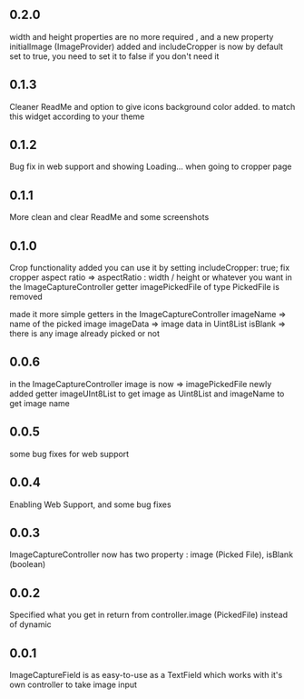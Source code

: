 ## 0.2.0

width and height properties are no more required , and a new property initialImage (ImageProvider) added
and includeCropper is now by default set to true, you need to set it to false if you don't need it

## 0.1.3

Cleaner ReadMe and option to give icons background color added. to match this widget according to your theme

## 0.1.2

Bug fix in web support and showing Loading... when going to cropper page

## 0.1.1

More clean and clear ReadMe and some screenshots
 

## 0.1.0

Crop functionality added you can use it by setting 
includeCropper: true;
fix cropper aspect ratio => aspectRatio : width / height or whatever you want
in the ImageCaptureController
getter imagePickedFile of type PickedFile is removed

made it more simple 
getters in the ImageCaptureController
   imageName => name of the picked image 
   imageData => image data in Uint8List
   isBlank => there is any image already picked or not
 

## 0.0.6

in the ImageCaptureController
image is now => imagePickedFile
newly added getter imageUInt8List to get image as Uint8List and imageName to get image name

## 0.0.5

some bug fixes for web support

## 0.0.4

Enabling Web Support, and some bug fixes

## 0.0.3

ImageCaptureController now has two property : image (Picked File), isBlank (boolean)

## 0.0.2

Specified what you get in return from controller.image (PickedFile) instead of dynamic 

## 0.0.1

ImageCaptureField is as easy-to-use as a TextField which works with it's own controller to take image input 


